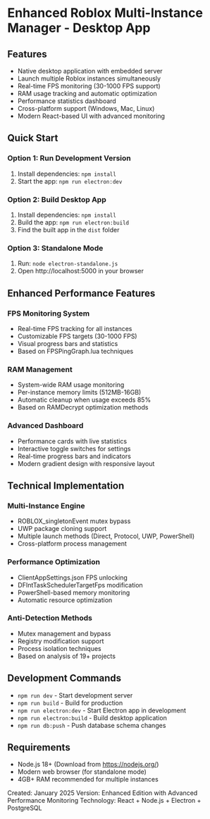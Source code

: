 # Enhanced Roblox Multi-Instance Manager - Desktop App

## Features
- Native desktop application with embedded server
- Launch multiple Roblox instances simultaneously
- Real-time FPS monitoring (30-1000 FPS support)
- RAM usage tracking and automatic optimization
- Performance statistics dashboard
- Cross-platform support (Windows, Mac, Linux)
- Modern React-based UI with advanced monitoring

## Quick Start

### Option 1: Run Development Version
1. Install dependencies: `npm install`
2. Start the app: `npm run electron:dev`

### Option 2: Build Desktop App
1. Install dependencies: `npm install`
2. Build the app: `npm run electron:build`
3. Find the built app in the `dist` folder

### Option 3: Standalone Mode
1. Run: `node electron-standalone.js`
2. Open http://localhost:5000 in your browser

## Enhanced Performance Features

### FPS Monitoring System
- Real-time FPS tracking for all instances
- Customizable FPS targets (30-1000 FPS)
- Visual progress bars and statistics
- Based on FPSPingGraph.lua techniques

### RAM Management
- System-wide RAM usage monitoring
- Per-instance memory limits (512MB-16GB)
- Automatic cleanup when usage exceeds 85%
- Based on RAMDecrypt optimization methods

### Advanced Dashboard
- Performance cards with live statistics
- Interactive toggle switches for settings
- Real-time progress bars and indicators
- Modern gradient design with responsive layout

## Technical Implementation

### Multi-Instance Engine
- ROBLOX_singletonEvent mutex bypass
- UWP package cloning support
- Multiple launch methods (Direct, Protocol, UWP, PowerShell)
- Cross-platform process management

### Performance Optimization
- ClientAppSettings.json FPS unlocking
- DFIntTaskSchedulerTargetFps modification
- PowerShell-based memory monitoring
- Automatic resource optimization

### Anti-Detection Methods
- Mutex management and bypass
- Registry modification support
- Process isolation techniques
- Based on analysis of 19+ projects

## Development Commands
- `npm run dev` - Start development server
- `npm run build` - Build for production
- `npm run electron:dev` - Start Electron app in development
- `npm run electron:build` - Build desktop application
- `npm run db:push` - Push database schema changes

## Requirements
- Node.js 18+ (Download from https://nodejs.org/)
- Modern web browser (for standalone mode)
- 4GB+ RAM recommended for multiple instances

Created: January 2025
Version: Enhanced Edition with Advanced Performance Monitoring
Technology: React + Node.js + Electron + PostgreSQL
